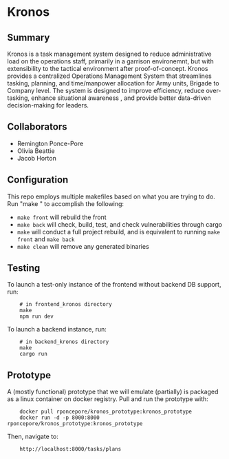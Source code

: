 # Kronos

## Summary
Kronos is a task management system designed to reduce administrative load on the operations staff, primarily in a garrison environemnt, but with extensibility to the tactical environment after proof-of-concept. Kronos provides a centralized Operations Management System that streamlines tasking, planning, and time/manpower allocation for Army units, Brigade to Company level. The system is designed to improve efficiency, reduce over-tasking, enhance situational awareness , and provide better data-driven decision-making for leaders.

## Collaborators
- Remington Ponce-Pore
- Olivia Beattie
- Jacob Horton

## Configuration
This repo employs multiple makefiles based on what you are trying to do. Run "make <args>" to accomplish the following:

- `make front` will rebuild the front
- `make back` will check, build, test, and check vulnerabilities through cargo
- `make` will conduct a full project rebuild, and is equivalent to running `make front` and `make back`
- `make clean` will remove any generated binaries

## Testing
To launch a test-only instance of the frontend without backend DB support, run:
```
    # in frontend_kronos directory
    make
    npm run dev
```
To launch a backend instance, run:
```
    # in backend_kronos directory
    make
    cargo run
```

## Prototype
A (mostly functional) prototype that we will emulate (partially) is packaged as a linux container on docker registry. Pull and run the prototype with:
```
    docker pull rponcepore/kronos_prototype:kronos_prototype
    docker run -d -p 8000:8000 rponcepore/kronos_prototype:kronos_prototype
```
Then, navigate to:
```
    http://localhost:8000/tasks/plans
